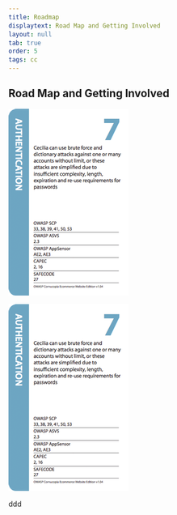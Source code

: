 ```yaml
---
title: Roadmap
displaytext: Road Map and Getting Involved
layout: null
tab: true
order: 5
tags: cc
---
```


## Road Map and Getting Involved

<img src="assets/images/Cornucopia-card-authentication-7.png" alt="" class="fa-pull-right">

![](assets/images/Cornucopia-card-authentication-7.png)

ddd
